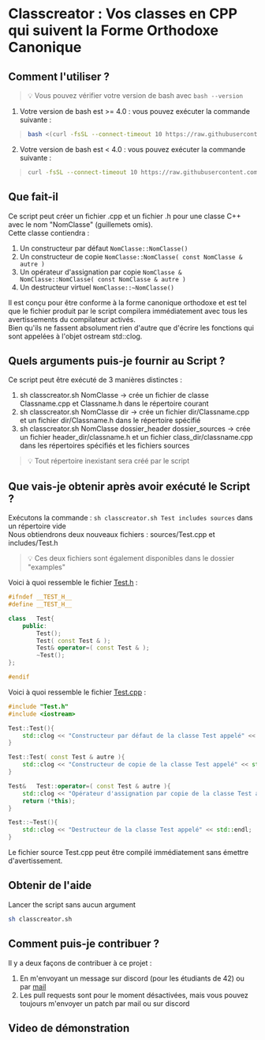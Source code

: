 # Classcreator : Vos classes en CPP qui suivent la Forme Orthodoxe Canonique

## Comment l'utiliser ?

> :bulb: Vous pouvez vérifier votre version de bash avec `bash --version`

1.  Votre version de bash est >= 4.0 : vous pouvez exécuter la commande suivante :

<blockquote>

```bash
bash <(curl -fsSL --connect-timeout 10 https://raw.githubusercontent.com/nsainton/classcreator/main/classcreator.sh) NomClasse dossier_header dossier_sources
```

</blockquote>

2. Votre version de bash est < 4.0 : vous pouvez exécuter la commande suivante :

<blockquote>

```bash
curl -fsSL --connect-timeout 10 https://raw.githubusercontent.com/nsainton/classcreator/main/classcreator.sh -o /tmp/classcreator.sh && sh /tmp/classcreator.sh NomClasse dossier_header dossier_sources
```

</blockquote>


## Que fait-il

Ce script peut créer un fichier .cpp et un fichier .h pour une classe C++ avec le nom "NomClasse" (guillemets omis). <br/>
Cette classe contiendra :
1.	Un constructeur par défaut `NomClasse::NomClasse()`
2.	Un constructeur de copie `NomClasse::NomClasse( const NomClasse & autre )`
3.	Un opérateur d'assignation par copie `NomClasse & NomClasse::NomClasse( const NomClasse & autre )`
4.	Un destructeur virtuel `NomClasse::~NomClasse()`

Il est conçu pour être conforme à la forme canonique orthodoxe et est tel que le fichier produit par le script compilera immédiatement avec tous les avertissements du compilateur activés. <br/>
Bien qu'ils ne fassent absolument rien d'autre que d'écrire les fonctions qui sont appelées à l'objet ostream std::clog.

## Quels arguments puis-je fournir au Script ?

Ce script peut être exécuté de 3 manières distinctes :
1.	sh classcreator.sh NomClasse -> crée un fichier de classe Classname.cpp et Classname.h dans le répertoire courant
2.	sh classcreator.sh NomClasse dir -> crée un fichier dir/Classname.cpp et un fichier dir/Classname.h dans le répertoire spécifié
3.	sh classcreator.sh NomClasse dossier\_header dossier\_sources -> crée un fichier header\_dir/classname.h et un fichier class\_dir/classname.cpp dans les répertoires spécifiés et les fichiers sources

> :bulb: Tout répertoire inexistant sera créé par le script

## Que vais-je obtenir après avoir exécuté le Script ?

Exécutons la commande : `sh classcreator.sh Test includes sources` dans un répertoire vide <br/>
Nous obtiendrons deux nouveaux fichiers : sources/Test.cpp et includes/Test.h

> :bulb: Ces deux fichiers sont également disponibles dans le dossier "examples"

Voici à quoi ressemble le fichier [Test.h](/examples/Test.h) :
```cpp
#ifndef __TEST_H__
#define __TEST_H__

class	Test{
    public:
        Test();
        Test( const Test & );
        Test& operator=( const Test & );
        ~Test();
};

#endif
```

Voici à quoi ressemble le fichier [Test.cpp](/examples/Test.cpp) :
```cpp
#include "Test.h"
#include <iostream>

Test::Test(){
    std::clog << "Constructeur par défaut de la classe Test appelé" << std::endl;
}

Test::Test( const Test & autre ){
    std::clog << "Constructeur de copie de la classe Test appelé" << std::endl;
}

Test&	Test::operator=( const Test & autre ){
    std::clog << "Opérateur d'assignation par copie de la classe Test appelé" << std::endl;
    return (*this);
}

Test::~Test(){
    std::clog << "Destructeur de la classe Test appelé" << std::endl;
}
```

Le fichier source Test.cpp peut être compilé immédiatement sans émettre d'avertissement.

## Obtenir de l'aide

Lancer the script sans aucun argument
```bash
sh classcreator.sh
```

## Comment puis-je contribuer ?

Il y a deux façons de contribuer à ce projet :
1. En m'envoyant un message sur discord (pour les étudiants de 42) ou par [mail](mailto:nsainton@student.42.fr?subject=[classcreator])
2. Les pull requests sont pour le moment désactivées, mais vous pouvez toujours m'envoyer un patch par mail ou sur discord

## Video de démonstration